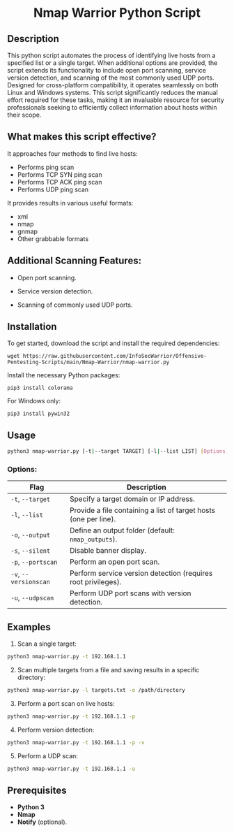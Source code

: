 <h1 align="center">Nmap Warrior Python Script</h1>

## Description

This python script automates the process of identifying live hosts from a specified list or a single target. When additional options are provided, the script extends its functionality to include open port scanning, service version detection, and scanning of the most commonly used UDP ports. Designed for cross-platform compatibility, it operates seamlessly on both Linux and Windows systems. This script significantly reduces the manual effort required for these tasks, making it an invaluable resource for security professionals seeking to efficiently collect information about hosts within their scope.


## What makes this script effective?
It approaches four methods to find live hosts:
* Performs ping scan
* Performs TCP SYN ping scan
* Performs TCP ACK ping scan
* Performs UDP ping scan

It provides results in various useful formats:
* xml
* nmap
* gnmap
* Other grabbable formats

## Additional Scanning Features:

* Open port scanning.

* Service version detection.

* Scanning of commonly used UDP ports.

## Installation
To get started, download the script and install the required dependencies:
```
wget https://raw.githubusercontent.com/InfoSecWarrior/Offensive-Pentesting-Scripts/main/Nmap-Warrior/nmap-warrior.py
```
Install the necessary Python packages:
```
pip3 install colorama
```
For Windows only:
```
pip3 install pywin32
```


## Usage

```bash
python3 nmap-warrior.py [-t|--target TARGET] [-l|--list LIST] [Options]
```

### Options:
| Flag | Description |
|------|-------------|
| `-t`, `--target`    | Specify a target domain or IP address. |
| `-l`, `--list`      | Provide a file containing a list of target hosts (one per line). |
| `-o`, `--output`    | Define an output folder (default: `nmap_outputs`). |
| `-s`, `--silent`    | Disable banner display. |
| `-p`, `--portscan`  | Perform an open port scan. |
| `-v`, `--versionscan` | Perform service version detection (requires root privileges). |
| `-u`, `--udpscan`   | Perform UDP port scans with version detection. |


## Examples

1. Scan a single target:
```bash
python3 nmap-warrior.py -t 192.168.1.1
```

2. Scan multiple targets from a file and saving results in a specific directory:
```bash
python3 nmap-warrior.py -l targets.txt -o /path/directory
```


3. Perform a port scan on live hosts:
```bash
python3 nmap-warrior.py -t 192.168.1.1 -p
```

4. Perform version detection:
```bash
python3 nmap-warrior.py -t 192.168.1.1 -p -v
```

5. Perform a UDP scan:
```bash
python3 nmap-warrior.py -t 192.168.1.1 -u
```

## Prerequisites

- **Python 3**
- **Nmap**
- **Notify** (optional).
